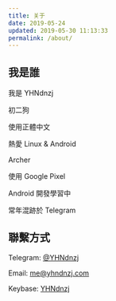 ```yaml
---
title: 关于
date: 2019-05-24
updated: 2019-05-30 11:13:33
permalink: /about/
---
```


## 我是誰

我是 YHNdnzj

初二狗

使用正體中文

熱愛 Linux & Android

Archer

使用 Google Pixel

Android 開發學習中

常年混跡於 Telegram

## 聯繫方式

Telegram: [@YHNdnzj](https://t.me/YHNdnzj)

Email: me@yhndnzj.com

Keybase: [YHNdnzj](https://keybase.io/yhndnzj)
